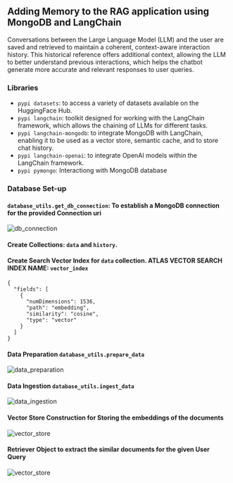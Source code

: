 ## Adding Memory to the RAG application using MongoDB and LangChain

Conversations between the Large Language Model (LLM) and the user are saved and retrieved to maintain a coherent, context-aware interaction history. This historical reference offers additional context, allowing the LLM to better understand previous interactions, which helps the chatbot generate more accurate and relevant responses to user queries.

### Libraries

- `pypi datasets`: to access a variety of datasets available on the HuggingFace Hub.
- `pypi langchain`: toolkit designed for working with the LangChain framework, which allows the chaining of LLMs for different tasks.
- `pypi langchain-mongodb`: to integrate MongoDB with LangChain, enabling it to be used as a vector store, semantic cache, and to store chat history.
- `pypi langchain-openai`: to integrate OpenAI models within the LangChain framework.
- `pypi pymongo`: Interactiong with MongoDB database

### Database Set-up

#### `database_utils.get_db_connection`: To establish a MongoDB connection for the provided Connection uri
![db_connection](https://github.com/user-attachments/assets/627b462c-0248-4250-b6f3-726a28402bf8)

#### Create Collections: `data` and `history`.

#### Create Search Vector Index for `data` collection. ATLAS VECTOR SEARCH INDEX NAME: `vector_index`

```
{
  "fields": [
    {
      "numDimensions": 1536,
      "path": "embedding",
      "similarity": "cosine",
      "type": "vector"
    }
  ]
}
```

#### Data Preparation `database_utils.prepare_data`

![data_preparation](https://github.com/user-attachments/assets/f444486b-beec-4693-9889-9c86aba23934)

#### Data Ingestion `database_utils.ingest_data`

![data_ingestion](https://github.com/user-attachments/assets/c0ab72da-a6f9-4104-bcbf-80a8a89a3270)

#### Vector Store Construction for Storing the embeddings of the documents

![vector_store](https://github.com/user-attachments/assets/d52c597a-e864-4fb3-a644-9b016452c9c3)

#### Retriever Object to extract the similar documents for the given User Query

![vector_store](https://github.com/user-attachments/assets/299702bf-c767-4016-87cf-e0813231766e)

